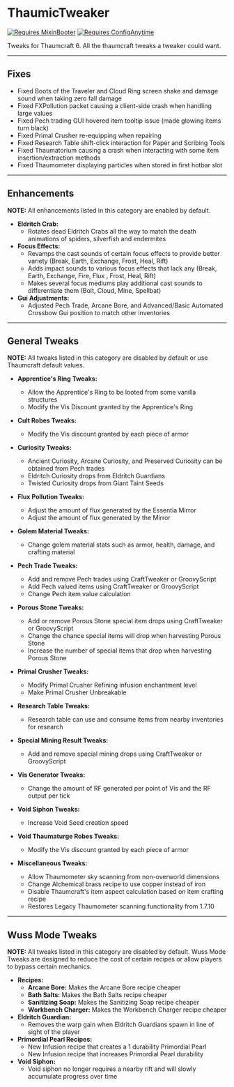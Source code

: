 # ThaumicTweaker

[![Requires MixinBooter](https://img.shields.io/badge/Requires-MixinBooter-3498db.svg?labelColor=34495e&style=for-the-badge)](https://www.curseforge.com/minecraft/mc-mods/mixin-booter)
[![Requires ConfigAnytime](https://img.shields.io/badge/Requires-ConfigAnytime-3498db.svg?labelColor=34495e&style=for-the-badge)](https://www.curseforge.com/minecraft/mc-mods/configanytime)

Tweaks for Thaumcraft 6. All the thaumcraft tweaks a tweaker could want.

---

## Fixes
- Fixed Boots of the Traveler and Cloud Ring screen shake and damage sound when taking zero fall damage
- Fixed FXPollution packet causing a client-side crash when handling large values
- Fixed Pech trading GUI hovered item tooltip issue (made glowing items turn black)
- Fixed Primal Crusher re-equipping when repairing
- Fixed Research Table shift-click interaction for Paper and Scribing Tools
- Fixed Thaumatorium causing a crash when interacting with some item insertion/extraction methods
- Fixed Thaumometer displaying particles when stored in first hotbar slot

---

## Enhancements
**NOTE:** All enhancements listed in this category are enabled by default. 

- **Eldritch Crab:**
  - Rotates dead Eldritch Crabs all the way to match the death animations of spiders, silverfish and endermites
- **Focus Effects:** 
  - Revamps the cast sounds of certain focus effects to provide better variety (Break, Earth, Exchange, Frost, Heal, Rift)
  - Adds impact sounds to various focus effects that lack any (Break, Earth, Exchange, Fire, Flux , Frost, Heal, Rift)
  - Makes several focus mediums play additional cast sounds to differentiate them (Bolt, Cloud, Mine, Spellbat)
- **Gui Adjustments:**
  - Adjusted Pech Trade, Arcane Bore, and Advanced/Basic Automated Crossbow Gui position to match other inventories

---

## General Tweaks
**NOTE:** All tweaks listed in this category are disabled by default or use Thaumcraft default values. 

- **Apprentice's Ring Tweaks:**
  - Allow the Apprentice's Ring to be looted from some vanilla structures
  - Modify the Vis Discount granted by the Apprentice's Ring
- **Cult Robes Tweaks:**
  - Modify the Vis discount granted by each piece of armor
- **Curiosity Tweaks:**
  - Ancient Curiosity, Arcane Curiosity, and Preserved Curiosity can be obtained from Pech trades
  - Eldritch Curiosity drops from Eldritch Guardians
  - Twisted Curiosity drops from Giant Taint Seeds
- **Flux Pollution Tweaks:**
  - Adjust the amount of flux generated by the Essentia Mirror
  - Adjust the amount of flux generated by the Mirror
- **Golem Material Tweaks:**
  - Change golem material stats such as armor, health, damage, and crafting material
- **Pech Trade Tweaks:** 
  - Add and remove Pech trades using CraftTweaker or GroovyScript
  - Add Pech valued items using CraftTweaker or GroovyScript
  - Change Pech item value calculation
- **Porous Stone Tweaks:**
  - Add or remove Porous Stone special item drops using CraftTweaker or GroovyScript
  - Change the chance special items will drop when harvesting Porous Stone
  - Increase the number of special items that drop when harvesting Porous Stone
- **Primal Crusher Tweaks:**
  - Modify Primal Crusher Refining infusion enchantment level
  - Make Primal Crusher Unbreakable
- **Research Table Tweaks:**
  - Research table can use and consume items from nearby inventories for research
- **Special Mining Result Tweaks:** 
  - Add and remove special mining drops using CraftTweaker or GroovyScript
- **Vis Generator Tweaks:** 
  - Change the amount of RF generated per point of Vis and the RF output per tick
- **Void Siphon Tweaks:** 
  - Increase Void Seed creation speed
- **Void Thaumaturge Robes Tweaks:** 
  - Modify the Vis discount granted by each piece of armor

- **Miscellaneous Tweaks:**
  - Allow Thaumometer sky scanning from non-overworld dimensions
  - Change Alchemical brass recipe to use copper instead of iron
  - Disable Thaumcraft's item aspect calculation based on item crafting recipe 
  - Restores Legacy Thaumometer scanning functionality from 1.7.10


---

## Wuss Mode Tweaks
**NOTE:** All tweaks listed in this category are disabled by default. Wuss Mode Tweaks are designed to reduce the cost of certain recipes or allow players to bypass certain mechanics.

- **Recipes:**
  - **Arcane Bore:** Makes the Arcane Bore recipe cheaper
  - **Bath Salts:** Makes the Bath Salts recipe cheaper
  - **Sanitizing Soap:** Makes the Sanitizing Soap recipe cheaper
  - **Workbench Charger:** Makes the Workbench Charger recipe cheaper
- **Eldritch Guardian:** 
  - Removes the warp gain when Eldritch Guardians spawn in line of sight of the player
- **Primordial Pearl Recipes:**
  - New Infusion recipe that creates a 1 durability Primordial Pearl
  - New Infusion recipe that increases Primordial Pearl durability
- **Void Siphon:**
  - Void siphon no longer requires a nearby rift and will slowly accumulate progress over time
